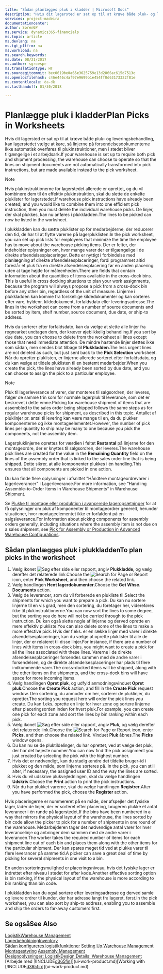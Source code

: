 ```yaml
---
title: "Sådan planlægges pluk i kladder | Microsoft Docs"
description: "Hvis dit lagersted er sat op til at kræve både pluk- og leveringsbehandling, kan lagerstedet vælge at køre, så linjerne på forsendelsesdokumenterne ikke automatisk overføres til plukinstruktioner, men i stedet bliver tilgængelige i et arbejdsark."
services: project-madeira
documentationcenter: 
author: SorenGP
ms.service: dynamics365-financials
ms.topic: article
ms.devlang: na
ms.tgt_pltfrm: na
ms.workload: na
ms.search.keywords: 
ms.date: 08/21/2017
ms.author: sgroespe
ms.translationtype: HT
ms.sourcegitcommit: bec0619be0a65e3625759e13d2866ac615d7513c
ms.openlocfilehash: c46e446c4af97e9699b1e454ff0d63173322f81e
ms.contentlocale: da-dk
ms.lasthandoff: 01/30/2018

---
```

# <a name="plan-picks-in-worksheets"></a><span data-ttu-id="36d01-103">Planlægge pluk i kladder</span><span class="sxs-lookup"><span data-stu-id="36d01-103">Plan Picks in Worksheets</span></span>
<span data-ttu-id="36d01-104">Hvis dit lagersted er sat op til at kræve både pluk- og leveringsbehandling, kan lagerstedet vælge at køre, så linjerne på forsendelsesdokumenterne ikke automatisk overføres til plukinstruktioner, men i stedet bliver tilgængelige i et arbejdsark.</span><span class="sxs-lookup"><span data-stu-id="36d01-104">If your warehouse is set up to require both pick and shipment processing, the warehouse can choose to operate so that the lines on shipment documents are not automatically transformed into pick instructions, but are made available instead to the pick worksheet.</span></span>  

> [!NOTE]  
>  <span data-ttu-id="36d01-105">Hvis plukinstruktionerne for lagerstedet allerede er oprettet, og du vil kombinere dem til én effektiv plukinstruktion, skal du slette de enkelte pluklister for lagerstedet.</span><span class="sxs-lookup"><span data-stu-id="36d01-105">If warehouse pick instructions have already been created, and you would like to combine them into one efficient pick instruction, then you must delete the individual warehouse picks.</span></span> <span data-ttu-id="36d01-106">De linjer, der skal plukkes, kan nu anføres i plukkladden.</span><span class="sxs-lookup"><span data-stu-id="36d01-106">The lines to be picked can now be listed in the worksheet.</span></span>  

<span data-ttu-id="36d01-107">I plukkladden kan du sætte pluklister op for medarbejderne, der reducerer den tid, de har til at flytte varerne på lagerpluklisten.</span><span class="sxs-lookup"><span data-stu-id="36d01-107">In the pick worksheet, you can set up pick lists for employees that minimize the time the employee has to move about the warehouse picking items.</span></span> <span data-ttu-id="36d01-108">Der er felter, der indeholder oplysninger om, hvor mange varer der er tilgængelige i de direkte afsendelsesplaceringer. Dette er nyttigt i forbindelse med planlægning af direkte afsendelsesplaceringer, fordi programmet altid foreslår et pluk fra en direkte afsendelsesplacering før en anden placering uden at tage højde for måleenheden.</span><span class="sxs-lookup"><span data-stu-id="36d01-108">There are fields that contain information about the quantities of items available in the cross-dock bins. This is useful in cross docking situations to plan your work assignments, because the program will always propose a pick from a cross-dock bin before any other bin, regardless of the unit of measure.</span></span> <span data-ttu-id="36d01-109">Linjerne i plukkladden kan komme fra forskellige kildedokumenter og kan sorteres efter vare, hyldenr. kildedokument, forfaldsdato eller leveringsadresse.</span><span class="sxs-lookup"><span data-stu-id="36d01-109">The lines in the worksheet can come from a number of source documents and be sorted by item, shelf number, source document, due date, or ship-to address.</span></span>  

<span data-ttu-id="36d01-110">Hvis du sorterer efter forfaldsdato, kan du vælge at slette alle linjer fra regnearket undtagen dem, der kræver øjeblikkelig behandling.</span><span class="sxs-lookup"><span data-stu-id="36d01-110">If you sort by due date, you can choose to delete from the worksheet all lines except those that need immediate attention.</span></span> <span data-ttu-id="36d01-111">De mindre hastende linjer slettes ikke som sådan, men sendes blot tilbage til **Plukkladden**.</span><span class="sxs-lookup"><span data-stu-id="36d01-111">The less urgent lines are not deleted as such, but just sent back to the **Pick Selection** worksheet.</span></span> <span data-ttu-id="36d01-112">Når du opretter pluklisten, er linjerne allerede sorteret efter forfaldsdato, og du kan vælge at tildele pluklisten til en bestemt medarbejder.</span><span class="sxs-lookup"><span data-stu-id="36d01-112">When you create the pick, the lines have already been sorted by due date, and you can choose to assign the pick to a particular employee.</span></span>  

> [!NOTE]  
>  <span data-ttu-id="36d01-113">Pluk til lagerleverance af varer, der monteres til salgsordren, der leveres, følger de samme trin som for normale lagerpluk til leverance, som det er beskrevet i dette emne.</span><span class="sxs-lookup"><span data-stu-id="36d01-113">Picking for warehouse shipment of items that are assembled to the sales order being shipped follows the same steps as for regular warehouse picks for shipment, as described in this topic.</span></span> <span data-ttu-id="36d01-114">Antallet af pluklinjer pr. antal til levering kan være mange til en, da du plukker komponenterne og ikke montageelementet.</span><span class="sxs-lookup"><span data-stu-id="36d01-114">However, the number of pick lines per quantity to ship may be many to one because you pick the components, not the assembly item.</span></span>  
>   
>  <span data-ttu-id="36d01-115">Lagerpluklinjerne oprettes for værdien i feltet **Restantal** på linjerne for den montageordre, der er knyttes til salgsordren, der leveres.</span><span class="sxs-lookup"><span data-stu-id="36d01-115">The warehouse pick lines are created for the value in the **Remaining Quantity** field on the lines of the assembly order that is linked to the sales order line that is being shipped.</span></span> <span data-ttu-id="36d01-116">Dette sikrer, at alle komponenter plukkes i én handling.</span><span class="sxs-lookup"><span data-stu-id="36d01-116">This ensures that all components are picked in one action.</span></span>  
>   
>  <span data-ttu-id="36d01-117">Du kan finde flere oplysninger i afsnittet "Håndtere montageordrevarer i lagerleverancer" i Lagerleverance.</span><span class="sxs-lookup"><span data-stu-id="36d01-117">For more information, see “Handling Assemble-to-Order Items in Warehouse Shipments” in Warehouse Shipment.</span></span>  
>   
>  <span data-ttu-id="36d01-118">Se [Plukke til montage eller produktion i avancerede lageropsætninger](warehouse-how-to-pick-for-internal-operations-in-advanced-warehousing.md) for at få oplysninger om pluk af komponenter til montageordrer generelt, herunder situationer, hvor montageelementet ikke er forfaldent på en salgsleverance.</span><span class="sxs-lookup"><span data-stu-id="36d01-118">For information about picking components for assembly orders generally, including situations where the assembly item is not due on a sales shipment, see [Pick for Assembly or Production in Advanced Warehouse Configurations](warehouse-how-to-pick-for-internal-operations-in-advanced-warehousing.md).</span></span>  

## <a name="to-plan-picks-in-the-worksheet"></a><span data-ttu-id="36d01-119">Sådan planlægges pluk i plukkladden</span><span class="sxs-lookup"><span data-stu-id="36d01-119">To plan picks in the worksheet</span></span>  
1.  <span data-ttu-id="36d01-120">Vælg ikonet ![Søg efter side eller rapport](media/ui-search/search_small.png "Ikonet Søg efter side eller rapport"), angiv **Plukkladde**, og vælg derefter det relaterede link.</span><span class="sxs-lookup"><span data-stu-id="36d01-120">Choose the ![Search for Page or Report](media/ui-search/search_small.png "Search for Page or Report icon") icon, enter **Pick Worksheet**, and then choose the related link.</span></span>  
2.  <span data-ttu-id="36d01-121">Vælg handlingen **Hent lagerdokumenter**.</span><span class="sxs-lookup"><span data-stu-id="36d01-121">Choose the **Get Whse. Documents** action.</span></span>  
3.  <span data-ttu-id="36d01-122">Vælg de leverancer, som du vil forberede en plukliste til.</span><span class="sxs-lookup"><span data-stu-id="36d01-122">Select the shipments for which you want to prepare a pick.</span></span> <span data-ttu-id="36d01-123">Du kan nu sortere linjerne til en vis grad, men den sortering, du foretager her, videreføres ikke til plukinstruktionerne.</span><span class="sxs-lookup"><span data-stu-id="36d01-123">You can now sort the lines to some degree, but the sorting you do here will not be carried through to the pick instruction.</span></span> <span data-ttu-id="36d01-124">Du kan også slette nogle af linjerne og derved oprette en mere effektiv plukliste.</span><span class="sxs-lookup"><span data-stu-id="36d01-124">You can also delete some of the lines to make a more effective pick.</span></span> <span data-ttu-id="36d01-125">Hvis der f.eks. er en række linjer med varer i direkte afsendelsesplaceringer, kan du vælge at oprette pluklister til alle de linjer, der er relateret til disse linjer.</span><span class="sxs-lookup"><span data-stu-id="36d01-125">For instance, if there are a number of lines with items in cross-dock bins, you might want to create a pick for all the lines associated with these lines.</span></span> <span data-ttu-id="36d01-126">Varerne i de direkte afsendelsesplaceringer forsendes sammen med de andre varer i forsendelsen, og de direkte afsendelsesplaceringer har plads til flere indkommende varer.</span><span class="sxs-lookup"><span data-stu-id="36d01-126">The cross-docked items will be shipped, along with the other items on the shipments, and the cross-dock bins will have space for more incoming items.</span></span>  
4.  <span data-ttu-id="36d01-127">Vælg handlingen **Opret pluk**, og udfyld anmodningsvinduet **Opret pluk**.</span><span class="sxs-lookup"><span data-stu-id="36d01-127">Choose the **Create Pick** action, and fill in the **Create Pick** request window.</span></span> <span data-ttu-id="36d01-128">Den sortering, du anmoder om her, sorterer de pluklinjer, du opretter.</span><span class="sxs-lookup"><span data-stu-id="36d01-128">The sorting you request here will order the pick lines you create.</span></span> <span data-ttu-id="36d01-129">Du kan f.eks. oprette en linje for hver zone og sortere linjerne efter placeringsorden inden for hvert pluk.</span><span class="sxs-lookup"><span data-stu-id="36d01-129">For example, you can create one pick for each zone and sort the lines by bin ranking within each pick.</span></span>  
5.  <span data-ttu-id="36d01-130">Vælg ikonet ![Søg efter side eller rapport](media/ui-search/search_small.png "Ikonet Søg efter side eller rapport"), angiv **Pluk**, og vælg derefter det relaterede link.</span><span class="sxs-lookup"><span data-stu-id="36d01-130">Choose the ![Search for Page or Report](media/ui-search/search_small.png "Search for Page or Report icon") icon, enter **Picks**, and then choose the related link.</span></span> <span data-ttu-id="36d01-131">Vinduet **Pluk** åbnes.</span><span class="sxs-lookup"><span data-stu-id="36d01-131">The **Picks** window opens.</span></span>  
6.  <span data-ttu-id="36d01-132">Du kan nu se de pluktildelinger, du har oprettet, ved at vælge det pluk, der har det højeste nummer.</span><span class="sxs-lookup"><span data-stu-id="36d01-132">You can now find the pick assignment you just created by selecting the pick with the highest number.</span></span>  
7.  <span data-ttu-id="36d01-133">Hvis det er nødvendigt, kan du stadig ændre det tildelte bruger-id i plukket og den måde, som linjerne sorteres på..</span><span class="sxs-lookup"><span data-stu-id="36d01-133">In the pick, you can still alter, if necessary, the assigned user ID and the way the lines are sorted.</span></span>  
8.  <span data-ttu-id="36d01-134">Hvis du vil udskrive plukvejledningen, skal du vælge handlingen **Udskriv**.</span><span class="sxs-lookup"><span data-stu-id="36d01-134">Choose the **Print** action to print the pick instructions.</span></span>  
9. <span data-ttu-id="36d01-135">Når du har plukket varerne, skal du vælge handlingen **Registrer**.</span><span class="sxs-lookup"><span data-stu-id="36d01-135">After you have performed the pick, choose the **Register** action.</span></span>  

<span data-ttu-id="36d01-136">Hvis placeringerne er nummereret på en måde, der afspejler det fysiske lager, lader de linjer, der er sorteret efter placering, brugeren plukke et antal leverancer i én runde på lagerstedet.</span><span class="sxs-lookup"><span data-stu-id="36d01-136">If the bins have been numbered in a way that mirrors the physical layout of the warehouse, the lines sorted by bin code allow the picker to pick for a number of shipments in one round of the warehouse.</span></span> <span data-ttu-id="36d01-137">Medarbejderen tager det nødvendige antal varer for hver leverancelinje og anbringer dem sammen med de andre varer i leverancen.</span><span class="sxs-lookup"><span data-stu-id="36d01-137">The worker takes the required number of items for each shipment line out of each bin and places them along with the other items for the particular shipment.</span></span> <span data-ttu-id="36d01-138">Der kan spares meget tid ved at plukke varer til flere leverancer på samme tid.</span><span class="sxs-lookup"><span data-stu-id="36d01-138">A picker can save a great deal of time by picking for several shipments in one visit to a bin.</span></span>  

<span data-ttu-id="36d01-139">En anden sorteringsmulighed er placeringsniveau, hvis det fysiske lager er indrettet efter niveau i stedet for efter kode.</span><span class="sxs-lookup"><span data-stu-id="36d01-139">Another effective sorting option is bin ranking, if the physical layout of the warehouse is more according to bin ranking than bin code.</span></span>  

<span data-ttu-id="36d01-140">I plukkladden kan du også sortere efter leveringsadresse og derved samle og levere ordrer til kunder, der har adresse langt fra lageret, først.</span><span class="sxs-lookup"><span data-stu-id="36d01-140">In the pick worksheet, you can also sort by ship-to address, enabling you to assemble and ship the orders to far-away customers first.</span></span>  

## <a name="see-also"></a><span data-ttu-id="36d01-141">Se også</span><span class="sxs-lookup"><span data-stu-id="36d01-141">See Also</span></span>
[<span data-ttu-id="36d01-142">Logistik</span><span class="sxs-lookup"><span data-stu-id="36d01-142">Warehouse Management</span></span>](warehouse-manage-warehouse.md)  
[<span data-ttu-id="36d01-143">Lagerbeholdning</span><span class="sxs-lookup"><span data-stu-id="36d01-143">Inventory</span></span>](inventory-manage-inventory.md)  
<span data-ttu-id="36d01-144">[Sådan konfigureres logistikfunktioner](warehouse-setup-warehouse.md)   </span><span class="sxs-lookup"><span data-stu-id="36d01-144">[Setting Up Warehouse Management](warehouse-setup-warehouse.md)   </span></span>  
<span data-ttu-id="36d01-145">[Montagestyring](assembly-assemble-items.md)  </span><span class="sxs-lookup"><span data-stu-id="36d01-145">[Assembly Management](assembly-assemble-items.md)  </span></span>  
[<span data-ttu-id="36d01-146">Designoplysninger: Logistik</span><span class="sxs-lookup"><span data-stu-id="36d01-146">Design Details: Warehouse Management</span></span>](design-details-warehouse-management.md)  
<span data-ttu-id="36d01-147">[Arbejde med [!INCLUDE[d365fin](includes/d365fin_md.md)]](ui-work-product.md)</span><span class="sxs-lookup"><span data-stu-id="36d01-147">[Working with [!INCLUDE[d365fin](includes/d365fin_md.md)]](ui-work-product.md)</span></span>

